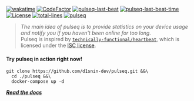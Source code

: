 [![wakatime](https://wakatime.com/badge/user/e4446807-0aa6-4ba9-92ea-2a7632bc44c9/project/46213356-3912-4014-96a6-4aa34d768a68.svg)](https://github.com/d1snin-dev/pulseq)
[![CodeFactor](https://www.codefactor.io/repository/github/d1snin-dev/pulseq/badge)](https://www.codefactor.io/repository/github/d1snin-dev/pulseq)
[![pulseq-last-beat](https://pq.d1s.uno/api/badge/last-beat)](https://pq.d1s.uno/)
[![pulseq-last-beat-time](https://pq.d1s.uno/api/badge/last-beat-time)](https://pq.d1s.uno/)
[![License](https://img.shields.io/badge/License-BSD%203--Clause-blue.svg)](https://opensource.org/licenses/BSD-3-Clause)
[![total-lines](https://img.shields.io/tokei/lines/github/d1snin-dev/pulseq?color=orange)](https://github.com/d1snin-dev/pulseq)
[![pulseq](https://raw.githubusercontent.com/d1snin-dev/pulseq/master/img/pulseq.png?token=AQIC7VPKK6ZJDN4QN4PNPMTBQKU6W)](https://pq.d1s.uno/)

> *The main idea of pulseq is to provide statistics on your device usage and notify you if you haven't been online for too long.*\
> Pulseq is inspired by [`technically-functional/heartbeat`](https://github.com/technically-functional/heartbeat), which is licensed under the [ISC license](https://github.com/technically-functional/heartbeat/blob/master/LICENSE.md).

#### Try pulseq in action right now!
```shell
git clone https://github.com/d1snin-dev/pulseq.git &&\
  cd ./pulseq &&\
  docker-compose up -d
```

[***Read the docs***](https://github.com/d1snin-dev/pulseq/wiki)

